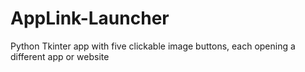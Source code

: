 # AppLink-Launcher
Python Tkinter app with five clickable image buttons, each opening a different app or website
